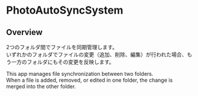 # PhotoAutoSyncSystem
## Overview
2つのフォルダ間でファイルを同期管理します。\
いずれかのフォルダでファイルの変更（追加、削除、編集）が行われた場合、もう一方のフォルダにもその変更を反映します。

This app manages file synchronization between two folders.\
When a file is added, removed, or edited in one folder, the change is merged into the other folder.
